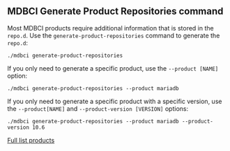 ## MDBCI Generate Product Repositories command

Most MDBCI products require additional information that is stored in the `repo.d`.
Use the `generate-product-repositories` command to generate the `repo.d`:
```
./mdbci generate-product-repositories
```
If you only need to generate a specific product, use the `--product [NAME]` option:
```
./mdbci generate-product-repositories --product mariadb
```
If you only need to generate a specific product with a specific version, use the `--product[NAME]` and `--product-version [VERSION]` options:
```
./mdbci generate-product-repositories --product mariadb --product-version 10.6
```

[Full list products](../detailed_topics/all_products.md)
